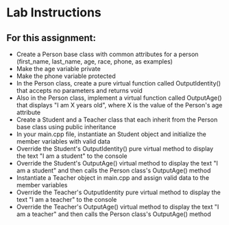 # Lab Instructions

## For this assignment:

* Create a Person base class with common attributes for a person (first_name, last_name, age, race, phone, as examples)
* Make the age variable private
* Make the phone variable protected
* In the Person class, create a pure virtual function called OutputIdentity() that accepts no parameters and returns void
* Also in the Person class, implement a virtual function called OutputAge() that displays "I am X years old", where X is the value of the Person's age attribute
* Create a Student and a Teacher class that each inherit from the Person base class using public inheritance
* In your main.cpp file, instantiate an Student object and initialize the member variables with valid data
* Override the Student's OutputIdentity() pure virtual method to display the text "I am a student" to the console
* Override the Student's OutputAge() virtual method to display the text "I am a student" and then calls the Person class's OutputAge() method
* Instantiate a Teacher object in main.cpp and assign valid data to the member variables
* Override the Teacher's OutputIdentity pure virtual method to display the text "I am a teacher" to the console
* Override the Teacher's OutputAge() virtual method to display the text "I am a teacher" and then calls the Person class's OutputAge() method

